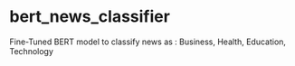 # bert_news_classifier
Fine-Tuned BERT model to classify news as : Business, Health, Education, Technology
